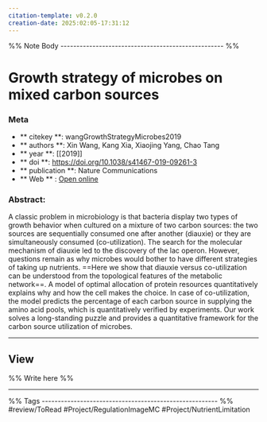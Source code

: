 ```yaml
---
citation-template: v0.2.0
creation-date: 2025:02:05-17:31:12
---
```


%% Note Body --------------------------------------------------- %%
# Growth strategy of microbes on mixed carbon sources

### Meta
- ** citekey **: wangGrowthStrategyMicrobes2019
- ** authors **: Xin Wang, Kang Xia, Xiaojing Yang, Chao Tang
- ** year **: [[2019]]
- ** doi **: https://doi.org/10.1038/s41467-019-09261-3
- ** publication **: Nature Communications
- ** Web ** : [Open online](https://www.nature.com/articles/s41467-019-09261-3)


### Abstract:
A classic problem in microbiology is that bacteria display two types of growth behavior when cultured on a mixture of two carbon sources: the two sources are sequentially consumed one after another (diauxie) or they are simultaneously consumed (co-utilization). The search for the molecular mechanism of diauxie led to the discovery of the lac operon. However, questions remain as why microbes would bother to have different strategies of taking up nutrients. ==Here we show that diauxie versus co-utilization can be understood from the topological features of the metabolic network==. A model of optimal allocation of protein resources quantitatively explains why and how the cell makes the choice. In case of co-utilization, the model predicts the percentage of each carbon source in supplying the amino acid pools, which is quantitatively verified by experiments. Our work solves a long-standing puzzle and provides a quantitative framework for the carbon source utilization of microbes.

___

## View

%% Write here %%





___
%% Tags  ------------------------------------------------------- %%
#review/ToRead
#Project/RegulationImageMC 
#Project/NutrientLimitation 